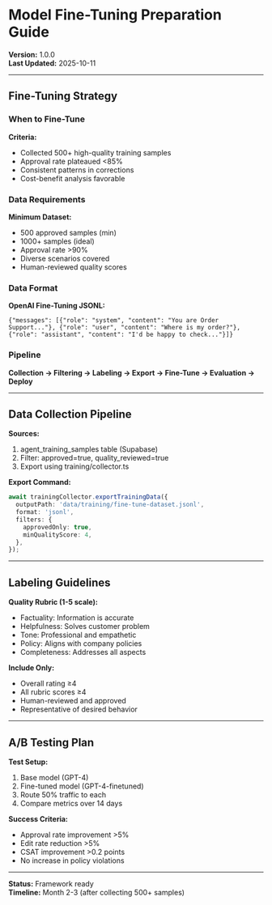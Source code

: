 # Model Fine-Tuning Preparation Guide

**Version:** 1.0.0  
**Last Updated:** 2025-10-11

---

## Fine-Tuning Strategy

### When to Fine-Tune

**Criteria:**
- Collected 500+ high-quality training samples
- Approval rate plateaued <85%
- Consistent patterns in corrections
- Cost-benefit analysis favorable

### Data Requirements

**Minimum Dataset:**
- 500 approved samples (min)
- 1000+ samples (ideal)
- Approval rate >90%
- Diverse scenarios covered
- Human-reviewed quality scores

### Data Format

**OpenAI Fine-Tuning JSONL:**
```jsonl
{"messages": [{"role": "system", "content": "You are Order Support..."}, {"role": "user", "content": "Where is my order?"}, {"role": "assistant", "content": "I'd be happy to check..."}]}
```

### Pipeline

**Collection → Filtering → Labeling → Export → Fine-Tune → Evaluation → Deploy**

---

## Data Collection Pipeline

**Sources:**
1. agent_training_samples table (Supabase)
2. Filter: approved=true, quality_reviewed=true
3. Export using training/collector.ts

**Export Command:**
```typescript
await trainingCollector.exportTrainingData({
  outputPath: 'data/training/fine-tune-dataset.jsonl',
  format: 'jsonl',
  filters: {
    approvedOnly: true,
    minQualityScore: 4,
  },
});
```

---

## Labeling Guidelines

**Quality Rubric (1-5 scale):**
- Factuality: Information is accurate
- Helpfulness: Solves customer problem
- Tone: Professional and empathetic
- Policy: Aligns with company policies
- Completeness: Addresses all aspects

**Include Only:**
- Overall rating ≥4
- All rubric scores ≥4
- Human-reviewed and approved
- Representative of desired behavior

---

## A/B Testing Plan

**Test Setup:**
1. Base model (GPT-4)
2. Fine-tuned model (GPT-4-finetuned)
3. Route 50% traffic to each
4. Compare metrics over 14 days

**Success Criteria:**
- Approval rate improvement >5%
- Edit rate reduction >5%
- CSAT improvement >0.2 points
- No increase in policy violations

---

**Status:** Framework ready  
**Timeline:** Month 2-3 (after collecting 500+ samples)

